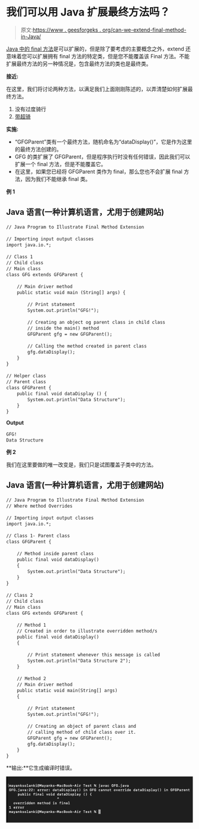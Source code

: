 # 我们可以用 Java 扩展最终方法吗？

> 原文:[https://www . geesforgeks . org/can-we-extend-final-method-in-Java/](https://www.geeksforgeeks.org/can-we-extend-final-method-in-java/)

[Java 中的 final 方法](https://www.geeksforgeeks.org/private-and-final-methods-in-java/)是可以扩展的，但是除了要考虑的主要概念之外，extend 还意味着您可以扩展拥有 final 方法的特定类，但是您不能覆盖该 Final 方法。不能扩展最终方法的另一种情况是，包含最终方法的类也是最终类。

**接近:**

在这里，我们将讨论两种方法，以满足我们上面刚刚陈述的，以弄清楚如何扩展最终方法。

1.  没有过度骑行
2.  [带超骑](https://www.geeksforgeeks.org/overriding-in-java/)

**实施:**

*   “GFGParent”类有一个最终方法，随机命名为“dataDisplay()”，它是作为这里的最终方法创建的。
*   GFG 的类扩展了 GFGParent，但是程序执行时没有任何错误，因此我们可以扩展一个 final 方法，但是不能覆盖它。
*   在这里，如果您已经将 GFGParent 类作为 final，那么您也不会扩展 final 方法，因为我们不能继承 final 类。

**例 1**

## Java 语言(一种计算机语言，尤用于创建网站)

```
// Java Program to Illustrate Final Method Extension

// Importing input output classes
import java.io.*;

// Class 1
// Child class
// Main class
class GFG extends GFGParent {

    // Main driver method
    public static void main (String[] args) {

        // Print statement
        System.out.println("GFG!");

        // Creating an object og parent class in child class
        // inside the main() method
        GFGParent gfg = new GFGParent();

        // Calling the method created in parent class
        gfg.dataDisplay();
    }
}

// Helper class
// Parent class
class GFGParent {
    public final void dataDisplay () {
        System.out.println("Data Structure");
    }
}
```

**Output**

```
GFG!
Data Structure
```

**例 2**

我们在这里要做的唯一改变是，我们只是试图覆盖子类中的方法。

## Java 语言(一种计算机语言，尤用于创建网站)

```
// Java Program to Illustrate Final Method Extension
// Where method Overrides

// Importing input output classes
import java.io.*;

// Class 1- Parent class
class GFGParent {

    // Method inside parent class
    public final void dataDisplay()
    {
        System.out.println("Data Structure");
    }
}

// Class 2
// Child class
// Main class
class GFG extends GFGParent {

    // Method 1
    // Created in order to illustrate overridden method/s
    public final void dataDisplay()
    {

        // Print statement whenever this message is called
        System.out.println("Data Structure 2");
    }

    // Method 2
    // Main driver method
    public static void main(String[] args)
    {

        // Print statement
        System.out.println("GFG!");

        // Creating an object of parent class and
        // calling method of child class over it.
        GFGParent gfg = new GFGParent();
        gfg.dataDisplay();
    }
}
```

**输出:**它生成编译时错误。

![](img/cccde63c065370f15160e91b84c0d40b.png)